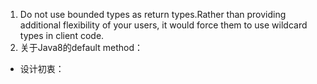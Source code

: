 1. Do not use bounded types as return types.Rather than providing additional flexibility of your users, it would force them to use wildcard types in client code.
2. 关于Java8的default method：
- 设计初衷： 


<!--stackedit_data:
eyJoaXN0b3J5IjpbLTE2OTc5OTI1MjIsLTU4MTExNzk1NSwyMD
QwMjk3NjIyXX0=
-->